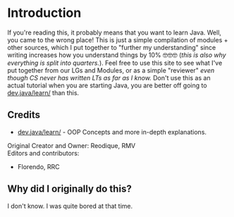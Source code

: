 # Introduction

If you're reading this, it probably means that you want to learn Java. Well, you came to the wrong place! This is just a simple compilation of modules + other sources, which I put together to "further my understanding" since writing increases how you understand things by 10% 🤓🤓🤓 (*this is also why everything is split into quarters.*). Feel free to use this site to see what I've put together from our LGs and Modules, or as a simple "reviewer" *even though CS never has written LTs as far as I know.* Don't use this as an actual tutorial when you are starting Java, you are better off going to [dev.java/learn/](https://dev.java/learn/) than this.

## Credits
- [dev.java/learn/](https://dev.java/learn/) - OOP Concepts and more in-depth explanations.

Original Creator and Owner: Reodique, RMV  
Editors and contributors:
- Florendo, RRC

## Why did I originally do this?

I don't know. I was quite bored at that time.
